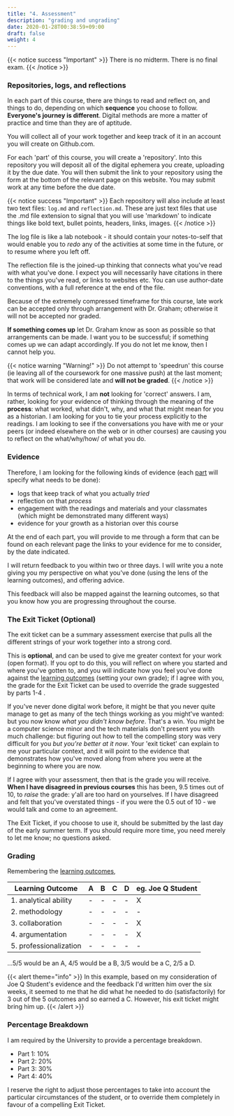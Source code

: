 ```yaml
---
title: "4. Assessment"
description: "grading and ungrading"
date: 2020-01-28T00:38:59+09:00
draft: false
weight: 4
---
```

{{< notice success "Important" >}}
There is no midterm. There is no final exam.
{{< /notice >}}

### Repositories, logs, and reflections

In each part of this course, there are things to read and reflect on, and things to do, depending on which **sequence** you choose to follow. **Everyone's journey is different**. Digital methods are more a matter of practice and time than they are of aptitude.

You will collect all of your work together and keep track of it in an account you will create on Github.com.

For each 'part' of this course, you will create a 'repository'. Into this repository you will deposit all of the digital ephemera you create, uploading it by the due date. You will then submit the link to your repository using the form at the bottom of the relevant page on this website. You may submit work at any time before the due date.

{{< notice success "Important" >}}
Each repository will also include at least two text files: `log.md` and `reflection.md`. These are just text files that use the .md file extension to signal that you will use 'markdown' to indicate things like bold text, bullet points, headers, links, images.
{{< /notice >}}

The log file is like a lab notebook - it should contain your notes-to-self that would enable you to _redo_ any of the activities at some time in the future, or to resume where you left off.

The reflection file is the joined-up thinking that connects what you've read with what you've done. I expect you will necessarily have citations in there to the things you've read, or links to websites etc. You can use author-date conventions, with a full reference at the end of the file.

Because of the extremely compressed timeframe for this course, late work can be accepted only through arrangement with Dr. Graham; otherwise it will not be accepted nor graded.

**If something comes up** let Dr. Graham know as soon as possible so that arrangements can be made. I want you to be successful; if something comes up we can adapt accordingly. If you do not let me know, then I cannot help you.

{{< notice warning "Warning!" >}}
Do not attempt to 'speedrun' this course (ie leaving all of the coursework for one massive push) at the last moment; that work will be considered late and **will not be graded**.
{{< /notice >}}

In terms of technical work, I am **not** looking for 'correct' answers. I am, rather, looking for your evidence of thinking through the meaning of the **process**: what worked, what didn't, why, and what that might mean for you as a historian. I am looking for you to tie your process explicitly to the readings. I am looking to see if the conversations you have with me or your peers (or indeed elsewhere on the web or in other courses) are causing you to reflect on the what/why/how/ of what you do.

### Evidence

Therefore, I am looking for the following kinds of evidence (each [part](/week) will specify what needs to be done):

+ logs that keep track of what you actually _tried_
+ reflection on that _process_
+ engagement with the readings and materials and your classmates (which might be demonstrated many different ways)
+ evidence for your growth as a historian over this course

At the end of each part, you will provide to me through a form that can be found on each relevant page the links to your evidence for me to consider, by the date indicated.

I will return feedback to you within two or three days. I will write you a note giving you my perspective on what you've done (using the lens of the learning outcomes), and offering advice.

This feedback will also be mapped against the learning outcomes, so that you know how you are progressing throughout the course.

### The Exit Ticket (Optional)

The exit ticket can be a summary assessment exercise that pulls all the different strings of your work together into a strong cord.

This is **optional**, and can be used to give me greater context for your work (open format). If you opt to do this, you will reflect on where you started and where you've gotten to, and you will indicate how you feel you've done against the [learning outcomes](docs/2-learning-outcomes) (setting your own grade); if I agree with you, the grade for the Exit Ticket can be used to override the grade suggested by parts 1-4 .  

 If you've never done digital work before, it might be that you never quite manage to get as many of the tech things working as you might've wanted: but you now know _what you didn't know before_. That's a win. You might be a computer science minor and the tech materials don't present you with much challenge: but figuring out how to tell the compelling story was very difficult for you _but you're better at it now_. Your 'exit ticket' can explain to me your particular context, and it will point to the evidence that demonstrates how you've moved along from where you were at the beginning to where you are now.

 If I agree with your assessment, then that is the grade you will receive. **When I have disagreed in previous courses** this has been, 9.5 times out of 10, to _raise_ the grade: y'all are too hard on yourselves. If I have disagreed and felt that you've overstated things - if you were the 0.5 out of 10 - we would talk and come to an agreement.

 The Exit Ticket, if you choose to use it, should be submitted by the last day of the early summer term. If you should require more time, you need merely to let me know; no questions asked.

### Grading

Remembering the [learning outcomes](2-docs/learning-outcomes),

|Learning Outcome|A|B|C|D|eg. Joe Q Student|
|----------------|-|-|-|-|-|
|1. analytical ability|-|-|-|-|X|
|2. methodology|-|-|-|-|-|
|3. collaboration|-|-|-|-|X|
|4. argumentation|-|-|-|-|X|
|5. professionalization|-|-|-|-|-|

...5/5 would be an A, 4/5 would be a B, 3/5 would be a C, 2/5 a D.

{{< alert theme="info" >}}
In this example, based on my consideration of Joe Q Student's evidence and the feedback I'd written him over the six weeks, it seemed to me that he did what he needed to do (satisfactorily) for 3 out of the 5 outcomes and so earned a C. However, his exit ticket might bring him up.
{{< /alert >}}

### Percentage Breakdown

I am required by the University to provide a percentage breakdown.

+ Part 1: 10%
+ Part 2: 20%
+ Part 3: 30%
+ Part 4: 40%

I reserve the right to adjust those percentages to take into account the particular circumstances of the student, or to override them completely in favour of a compelling Exit Ticket.
